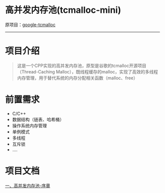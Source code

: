 # 高并发内存池(tcmalloc-mini)

原项目：[google-tcmalloc](https://github.com/google/tcmalloc)

---

# 项目介绍

> 这是一个CPP实现的高并发内存池，原型是谷歌的tcmalloc开源项目（Thread-Caching Malloc），既线程缓存的malloc，实现了高效的多线程内存管理，用于替代系统的内存分配相关函数（malloc、free）


# 前置需求

+ C/C++
+ 数据结构（链表、哈希桶）
+ 操作系统内存管理
+ 单例模式
+ 多线程
+ 互斥锁
+ ....


# 项目文档

[一、高并发内存池-序章](https://atong.run/2023/01/29/%E9%A1%B9%E7%9B%AE/%E9%AB%98%E5%B9%B6%E5%8F%91%E5%86%85%E5%AD%98%E6%B1%A0/%E9%AB%98%E5%B9%B6%E5%8F%91%E5%86%85%E5%AD%98%E6%B1%A0-%E5%BA%8F%E7%AB%A0/)